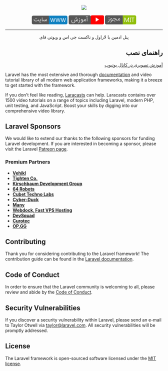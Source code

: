 <p align="center"><a href="https://laravel.com" target="_blank"><img src="https://raw.githubusercontent.com/laravel/art/master/logo-lockup/5%20SVG/2%20CMYK/1%20Full%20Color/laravel-logolockup-cmyk-red.svg" width="400"></a></p>

<p align="center">
<a href="https://www.laranuxt.ir" target="_blank"><img src="public/images/www.png" width="114"  alt="youtube"></a>
<a href="https://www.youtube.com/playlist?list=PLXChBR5rCkrheZRydB6C-ohLMGL1Q6gGz" target="_blank"><img src="public/images/youtube.png" width="113"  alt="youtube"></a>
<a href="https://opensource.org/licenses/MIT" target="_blank"><img src="public/images/license.png" width="100" alt="License"></a>
</p>

<hr>

<p align="center">پنل ادمین با لاراول و ناکست جی اس و ویوتی فای</p>

## <div align="right">راهنمای نصب</div>

<div align="right">
<p><a href="https://www.youtube.com/playlist?list=PLXChBR5rCkrheZRydB6C-ohLMGL1Q6gGz" target="_blank">آموزش تصویری در کانال یوتیوب</a></p>
<p></p>
</div>

Laravel has the most extensive and thorough [documentation](https://laravel.com/docs) and video tutorial library of all modern web application frameworks, making it a breeze to get started with the framework.

If you don't feel like reading, [Laracasts](https://laracasts.com) can help. Laracasts contains over 1500 video tutorials on a range of topics including Laravel, modern PHP, unit testing, and JavaScript. Boost your skills by digging into our comprehensive video library.

## Laravel Sponsors

We would like to extend our thanks to the following sponsors for funding Laravel development. If you are interested in becoming a sponsor, please visit the Laravel [Patreon page](https://patreon.com/taylorotwell).

### Premium Partners

- **[Vehikl](https://vehikl.com/)**
- **[Tighten Co.](https://tighten.co)**
- **[Kirschbaum Development Group](https://kirschbaumdevelopment.com)**
- **[64 Robots](https://64robots.com)**
- **[Cubet Techno Labs](https://cubettech.com)**
- **[Cyber-Duck](https://cyber-duck.co.uk)**
- **[Many](https://www.many.co.uk)**
- **[Webdock, Fast VPS Hosting](https://www.webdock.io/en)**
- **[DevSquad](https://devsquad.com)**
- **[Curotec](https://www.curotec.com/)**
- **[OP.GG](https://op.gg)**

## Contributing

Thank you for considering contributing to the Laravel framework! The contribution guide can be found in the [Laravel documentation](https://laravel.com/docs/contributions).

## Code of Conduct

In order to ensure that the Laravel community is welcoming to all, please review and abide by the [Code of Conduct](https://laravel.com/docs/contributions#code-of-conduct).

## Security Vulnerabilities

If you discover a security vulnerability within Laravel, please send an e-mail to Taylor Otwell via [taylor@laravel.com](mailto:taylor@laravel.com). All security vulnerabilities will be promptly addressed.

## License

The Laravel framework is open-sourced software licensed under the [MIT license](https://opensource.org/licenses/MIT).
